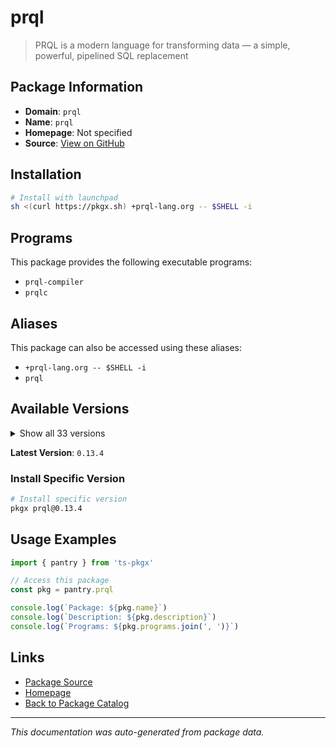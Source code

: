 # prql

> PRQL is a modern language for transforming data — a simple, powerful, pipelined SQL replacement

## Package Information

- **Domain**: `prql`
- **Name**: `prql`
- **Homepage**: Not specified
- **Source**: [View on GitHub](https://github.com/pkgxdev/pantry/tree/main/projects/prql-lang.org/package.yml)

## Installation

```bash
# Install with launchpad
sh <(curl https://pkgx.sh) +prql-lang.org -- $SHELL -i
```

## Programs

This package provides the following executable programs:

- `prql-compiler`
- `prqlc`

## Aliases

This package can also be accessed using these aliases:

- `+prql-lang.org -- $SHELL -i`
- `prql`

## Available Versions

<details>
<summary>Show all 33 versions</summary>

- `0.13.4`, `0.13.3`, `0.13.2`, `0.13.1`, `0.13.0`
- `0.12.2`, `0.12.1`, `0.12.0`, `0.11.4`, `0.11.3`
- `0.11.2`, `0.11.1`, `0.11.0`, `0.10.1`, `0.10.0`
- `0.9.5`, `0.9.3`, `0.9.2`, `0.9.1`, `0.9.0`
- `0.8.1`, `0.8.0`, `0.7.1`, `0.7.0`, `0.6.1`
- `0.6.0`, `0.5.2`, `0.5.1`, `0.5.0`, `0.4.2`
- `0.4.1`, `0.4.0`, `0.3.1`

</details>

**Latest Version**: `0.13.4`

### Install Specific Version

```bash
# Install specific version
pkgx prql@0.13.4
```

## Usage Examples

```typescript
import { pantry } from 'ts-pkgx'

// Access this package
const pkg = pantry.prql

console.log(`Package: ${pkg.name}`)
console.log(`Description: ${pkg.description}`)
console.log(`Programs: ${pkg.programs.join(', ')}`)
```

## Links

- [Package Source](https://github.com/pkgxdev/pantry/tree/main/projects/prql-lang.org/package.yml)
- [Homepage](#)
- [Back to Package Catalog](../package-catalog.md)

---

*This documentation was auto-generated from package data.*
